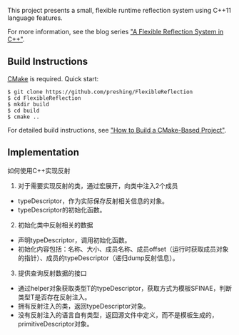 This project presents a small, flexible runtime reflection system using C++11 language features.

For more information, see the blog series ["A Flexible Reflection System in C++"](http://preshing.com/20180116/a-primitive-reflection-system-in-cpp-part-1).

## Build Instructions

[CMake](https://cmake.org/) is required. Quick start:

    $ git clone https://github.com/preshing/FlexibleReflection
    $ cd FlexibleReflection
    $ mkdir build
    $ cd build
    $ cmake ..

For detailed build instructions, see ["How to Build a CMake-Based Project"](http://preshing.com/20170511/how-to-build-a-cmake-based-project).

## Implementation
如何使用C++实现反射
1. 对于需要实现反射的类，通过宏展开，向类中注入2个成员
- typeDescriptor，作为实际保存反射相关信息的对象。
- typeDescriptor的初始化函数。
2. 初始化类中反射相关的数据
- 声明typeDescriptor，调用初始化函数。
- 初始化内容包括：名称、大小、成员名称、成员offset（运行时获取成员对象的指针）、成员的typeDescriptor（递归dump反射信息）。
3. 提供查询反射数据的接口
- 通过helper对象获取类型T的typeDescriptor，获取方式为模板SFINAE，判断类型T是否存在反射注入。
- 拥有反射注入的类，返回typeDescriptor对象。
- 没有反射注入的语言自有类型，返回源文件中定义，而不是模板生成的，primitiveDescriptor对象。